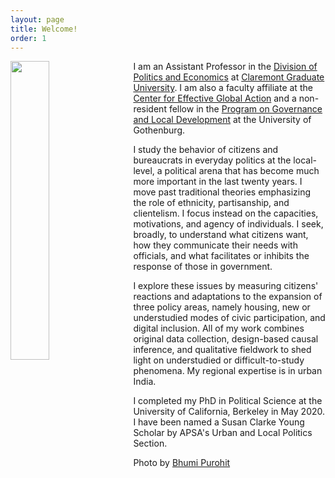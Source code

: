 ```yaml
---
layout: page
title: Welcome!
order: 1
---
```


<!-- Global site tag (gtag.js) - Google Analytics -->
<script async src="https://www.googletagmanager.com/gtag/js?id=UA-111923831-1"></script>
<script>
  window.dataLayer = window.dataLayer || [];
  function gtag(){dataLayer.push(arguments);}
  gtag('js', new Date());

  gtag('config', 'UA-111923831-1');
</script>


<img style="float: left;padding-right: 20px;" src="picture2.png"  width="35%" height="35%">


I am an Assistant Professor in the [Division of Politics and Economics](https://www.cgu.edu/school/ssspe/division-of-politics-economics/) at [Claremont Graduate University](https://www.cgu.edu). I am also a faculty affiliate at the [Center for Effective Global Action](https://cega.berkeley.edu) and a non-resident fellow in the [Program on Governance and Local Development](https://gld.gu.se) at the University of Gothenburg.


 I study the behavior of citizens and bureaucrats in everyday politics at the local-level, a political arena that has become much more important in the last twenty years. I move past traditional theories emphasizing the role of ethnicity, partisanship, and clientelism. I focus instead on the capacities, motivations, and agency of individuals. I seek, broadly, to understand what citizens want, how they communicate their needs with officials, and what facilitates or inhibits the response of those in government.
  
 I explore these issues by measuring citizens' reactions and adaptations to  the expansion of three policy areas, namely housing, new or understudied modes of civic participation, and digital inclusion. All of my work combines original data collection, design-based causal inference, and qualitative fieldwork to shed light on understudied or difficult-to-study phenomena. My regional expertise is in urban India.


I completed my PhD in Political Science at the University of California, Berkeley in May 2020. I have been named a Susan Clarke Young Scholar by APSA's Urban and Local Politics Section. 



Photo by [Bhumi Purohit](https://www.bhumipurohit.com)



